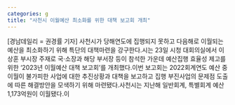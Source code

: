 ```yaml
---
categories: g
title: "사천시 이월예산 최소화를 위한 대책 보고회 개최"
---
```

[경남데일리 = 권경률 기자] 사천시가 당해연도에 집행되지 못하고 다음해로 이월되는 예산을 최소화하기 위해 특단의 대책마련을 강구한다.시는 23일 시청 대회의실에서 이상훈 부시장 주재로 국·소장과 해당 부서장 등이 참석한 가운데 예산집행 효율성 제고를 위한 ‘2023년 이월예산 대책 보고회’를 개최했다.이번 보고회는 2022회계연도 예산 중 이월이 불가피한 사업에 대한 추진상황과 대책을 보고하고 집행 부진사업의 문제점 도출에 따른 해결방안을 모색하기 위해 마련됐다.사천시는 지난해 일반회계, 특별회계 예산 1,173억원이 이월됐다.이